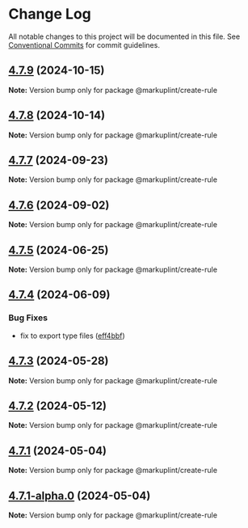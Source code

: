# Change Log

All notable changes to this project will be documented in this file.
See [Conventional Commits](https://conventionalcommits.org) for commit guidelines.

## [4.7.9](https://github.com/markuplint/markuplint/compare/@markuplint/create-rule@4.7.8...@markuplint/create-rule@4.7.9) (2024-10-15)

**Note:** Version bump only for package @markuplint/create-rule





## [4.7.8](https://github.com/markuplint/markuplint/compare/@markuplint/create-rule@4.7.7...@markuplint/create-rule@4.7.8) (2024-10-14)

**Note:** Version bump only for package @markuplint/create-rule

## [4.7.7](https://github.com/markuplint/markuplint/compare/@markuplint/create-rule@4.7.6...@markuplint/create-rule@4.7.7) (2024-09-23)

**Note:** Version bump only for package @markuplint/create-rule

## [4.7.6](https://github.com/markuplint/markuplint/compare/@markuplint/create-rule@4.7.5...@markuplint/create-rule@4.7.6) (2024-09-02)

**Note:** Version bump only for package @markuplint/create-rule

## [4.7.5](https://github.com/markuplint/markuplint/compare/@markuplint/create-rule@4.7.4...@markuplint/create-rule@4.7.5) (2024-06-25)

**Note:** Version bump only for package @markuplint/create-rule

## [4.7.4](https://github.com/markuplint/markuplint/compare/@markuplint/create-rule@4.7.3...@markuplint/create-rule@4.7.4) (2024-06-09)

### Bug Fixes

- fix to export type files ([eff4bbf](https://github.com/markuplint/markuplint/commit/eff4bbfd127574809dc5e15d7cafe87699758ee0))

## [4.7.3](https://github.com/markuplint/markuplint/compare/@markuplint/create-rule@4.7.2...@markuplint/create-rule@4.7.3) (2024-05-28)

**Note:** Version bump only for package @markuplint/create-rule

## [4.7.2](https://github.com/markuplint/markuplint/compare/@markuplint/create-rule@4.7.1...@markuplint/create-rule@4.7.2) (2024-05-12)

**Note:** Version bump only for package @markuplint/create-rule

## [4.7.1](https://github.com/markuplint/markuplint/compare/@markuplint/create-rule@4.7.1-alpha.0...@markuplint/create-rule@4.7.1) (2024-05-04)

**Note:** Version bump only for package @markuplint/create-rule

## [4.7.1-alpha.0](https://github.com/markuplint/markuplint/compare/@markuplint/create-rule@4.7.0...@markuplint/create-rule@4.7.1-alpha.0) (2024-05-04)

**Note:** Version bump only for package @markuplint/create-rule
